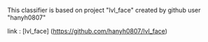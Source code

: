 This classifier is based on project "lvl\_face" created by github user "hanyh0807"

link : [lvl\_face] (https://github.com/hanyh0807/lvl_face)
